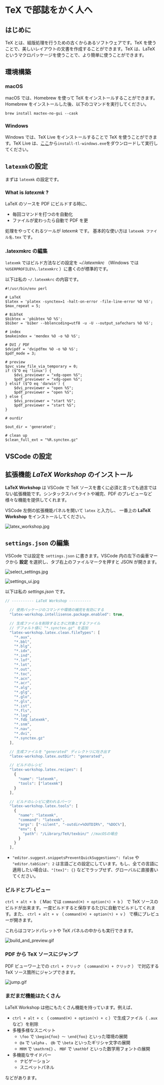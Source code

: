 # TeX で部誌をかく人へ

## はじめに

TeX とは、組版処理を行うための古くからあるソフトウェアです。TeX を使うことで、美しいレイアウトの文書を作成することができます。TeX は、LaTeX というマクロパッケージを使うことで、より簡単に使うことができます。

## 環境構築

### macOS

macOS では、Homebrew を使って TeX をインストールすることができます。Homebrew をインストールした後、以下のコマンドを実行してください。

```
brew install mactex-no-gui --cask
```

### Windows

Windows では、TeX Live をインストールすることで TeX を使うことができます。TeX Live は、[ここ](http://www.tug.org/texlive/acquire-netinstall.html)から`install-tl-windows.exe`をダウンロードして実行してください。

## `latexmk`の設定

まずは `latexmk` の設定です。

### What is _latexmk_ ?

LaTeX のソースを PDF にビルドする時に、

- 毎回コマンドを打つのを自動化
- ファイルが変わったら自動で PDF を更

処理をやってくれるツールが _latexmk_ です。
基本的な使い方は `latexmk ファイル名.tex` です。

### .latexmkrc の編集

`latexmk` ではビルド方法などの設定を _~/.latexmkrc_ （Windows では `%USERPROFILE%\.latexmkrc` ）に書くのが標準的です。

以下は私の `~/.latexmkrc` の内容です。

```perl:~/.latexmkrc
#!/usr/bin/env perl

# LaTeX
$latex = 'platex -synctex=1 -halt-on-error -file-line-error %O %S';
$max_repeat = 5;

# BibTeX
$bibtex = 'pbibtex %O %S';
$biber = 'biber --bblencoding=utf8 -u -U --output_safechars %O %S';

# index
$makeindex = 'mendex %O -o %D %S';

# DVI / PDF
$dvipdf = 'dvipdfmx %O -o %D %S';
$pdf_mode = 3;

# preview
$pvc_view_file_via_temporary = 0;
if ($^O eq 'linux') {
    $dvi_previewer = "xdg-open %S";
    $pdf_previewer = "xdg-open %S";
} elsif ($^O eq 'darwin') {
    $dvi_previewer = "open %S";
    $pdf_previewer = "open %S";
} else {
    $dvi_previewer = "start %S";
    $pdf_previewer = "start %S";
}

# ourdir

$out_dir = 'generated';

# clean up
$clean_full_ext = "%R.synctex.gz"
```

## VSCode の設定

## 拡張機能 _LaTeX Workshop_ のインストール

**LaTeX Workshop** は VSCode で TeX ソースを書くに必須と言っても過言ではない拡張機能です。シンタックスハイライトや補完、PDF のプレビューなど様々な機能を提供してくれます。

VSCode 左側の拡張機能パネルを開いて `latex` と入力し、 一番上の **LaTeX Workshop** をインストールしてください。

![latex_workshop.jpg](https://qiita-image-store.s3.ap-northeast-1.amazonaws.com/0/320683/e074540a-fdbe-4b1b-516a-89327ae3eced.jpeg)

## `settings.json` の編集

VSCode では設定を `settings.json` に書きます。VSCode 内の左下の歯車マークから **設定** を選択し、タブ右上のファイルマークを押すと JSON が開きます。

![select_settings.jpg](https://qiita-image-store.s3.ap-northeast-1.amazonaws.com/0/320683/50fae1a4-72bd-e06c-011a-1c1f0b80ddac.jpeg)

![settings_ui.jpg](https://qiita-image-store.s3.ap-northeast-1.amazonaws.com/0/320683/5299ffa2-aeda-f385-a0c7-b62a0d720666.jpeg)

以下は私の _settings.json_ です。

```javascript
// ---------- LaTeX Workshop ----------

  // 使用パッケージのコマンドや環境の補完を有効にする
  "latex-workshop.intellisense.package.enabled": true,

  // 生成ファイルを削除するときに対象とするファイル
  // デフォルト値に "*.synctex.gz" を追加
  "latex-workshop.latex.clean.fileTypes": [
    "*.aux",
    "*.bbl",
    "*.blg",
    "*.idx",
    "*.ind",
    "*.lof",
    "*.lot",
    "*.out",
    "*.toc",
    "*.acn",
    "*.acr",
    "*.alg",
    "*.glg",
    "*.glo",
    "*.gls",
    "*.ist",
    "*.fls",
    "*.log",
    "*.fdb_latexmk",
    "*.snm",
    "*.nav",
    "*.dvi",
    "*.synctex.gz"
  ],

  // 生成ファイルを "generated" ディレクトリに吐き出す
  "latex-workshop.latex.outDir": "generated",

  // ビルドのレシピ
  "latex-workshop.latex.recipes": [
    {
      "name": "latexmk",
      "tools": ["latexmk"]
    }
  ],

  // ビルドのレシピに使われるパーツ
  "latex-workshop.latex.tools": [
    {
      "name": "latexmk",
      "command": "latexmk",
      "args": ["-silent", "-outdir=%OUTDIR%", "%DOC%"],
      "env": {
        "path": "/Library/TeX/texbin/" //macOSの場合
      }
    }
  ],
```

- `"editor.suggest.snippetsPreventQuickSuggestions": false` や `"editor.tabSize": 2` は言語ごとの設定にしています。もし、全ての言語に適用したい場合は、`"[tex]": {}` などでラップせず、グローバルに直接書いてください。

### ビルドとプレビュー

`ctrl + alt + b` （ Mac では `command(⌘) + option(⌥) + b` ） で TeX ソースのビルドが出来ます。一度ビルドすると保存するたびに自動でビルドしてくれます。また、 `ctrl + alt + v` （ `command(⌘) + option(⌥) + v` ） で横にプレビューが開きます。

これらはコマンドパレットや TeX パネルの中からも実行できます。

![build_and_preview.gif](https://qiita-image-store.s3.ap-northeast-1.amazonaws.com/0/320683/2742843c-8fab-de20-22be-6445aff27608.gif)

### PDF から TeX ソースにジャンプ

PDF ビューワー上での `ctrl + クリック` （ `command(⌘) + クリック` ） で対応する TeX ソース箇所にジャンプできます。

![jump.gif](https://qiita-image-store.s3.ap-northeast-1.amazonaws.com/0/320683/e3c8e8c7-c7fa-d016-f397-eed240ba3020.gif)

### まだまだ機能はたくさん

LaTeX Workshop は他にもたくさん機能を持っています。例えば、

- `ctrl + alt + c` （ `command(⌘) + option(⌥) + c` ）で生成ファイル（ `.aux` など）を削除
- 多種多様なスニペット
  - `\foo` で `\begin{foo} 〜 \end{foo}` といった環境の展開
  - `@a` で `\alpha` 、 `@b` で `\beta` といったギリシャ文字の展開
  - `MRM` で `\mathrm{}` 、 `MBF` で `\mathbf` といった数学用フォントの展開
- 多機能なサイドバー
  - ナビゲーション
  - スニペットパネル

などがあります。
